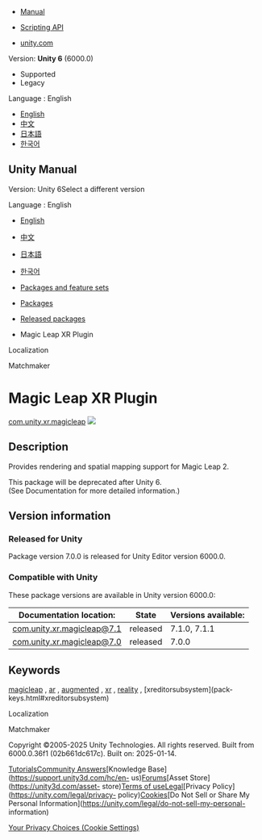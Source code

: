 [](https://docs.unity3d.com)

  * [Manual](../Manual/index.html)
  * [Scripting API](../ScriptReference/index.html)

  * [unity.com](https://unity.com/)

Version: **Unity 6** (6000.0)

  * Supported
  * Legacy

Language : English

  * [English](/Manual/com.unity.xr.magicleap.html)
  * [中文](/cn/current/Manual/com.unity.xr.magicleap.html)
  * [日本語](/ja/current/Manual/com.unity.xr.magicleap.html)
  * [한국어](/kr/current/Manual/com.unity.xr.magicleap.html)

[](https://docs.unity3d.com)

## Unity Manual

Version: Unity 6Select a different version

Language : English

  * [English](/Manual/com.unity.xr.magicleap.html)
  * [中文](/cn/current/Manual/com.unity.xr.magicleap.html)
  * [日本語](/ja/current/Manual/com.unity.xr.magicleap.html)
  * [한국어](/kr/current/Manual/com.unity.xr.magicleap.html)

  * [Packages and feature sets](PackagesList.html)
  * [Packages](Packages-all.html)
  * [Released packages](pack-safe.html)
  * Magic Leap XR Plugin 

[](com.unity.localization.html)

Localization

[](com.unity.services.matchmaker.html)

Matchmaker

# Magic Leap XR Plugin

[com.unity.xr.magicleap](https://docs.unity3d.com/Packages/com.unity.xr.magicleap@7.1/manual/index.html)
![](../uploads/Main/iconRel.png)

## Description

Provides rendering and spatial mapping support for Magic Leap 2.  
  
This package will be deprecated after Unity 6.  
(See Documentation for more detailed information.)

## Version information

### Released for Unity

Package version 7.0.0 is released for Unity Editor version 6000.0.

### Compatible with Unity

These package versions are available in Unity version 6000.0:

**Documentation location:** | **State** | **Versions available:**  
---|---|---  
[com.unity.xr.magicleap@7.1](https://docs.unity3d.com/Packages/com.unity.xr.magicleap@7.1/manual/index.html) | released | 7.1.0, 7.1.1  
[com.unity.xr.magicleap@7.0](https://docs.unity3d.com/Packages/com.unity.xr.magicleap@7.0/manual/index.html) | released | 7.0.0  
  
## Keywords

[magicleap](pack-keys.html#magicleap) , [ar](pack-keys.html#ar) ,
[augmented](pack-keys.html#augmented) , [xr](pack-keys.html#xr) ,
[reality](pack-keys.html#reality) , [xreditorsubsystem](pack-
keys.html#xreditorsubsystem)

[](com.unity.localization.html)

Localization

[](com.unity.services.matchmaker.html)

Matchmaker

Copyright ©2005-2025 Unity Technologies. All rights reserved. Built from
6000.0.36f1 (02b661dc617c). Built on: 2025-01-14.

[Tutorials](https://learn.unity.com/)[Community
Answers](https://answers.unity3d.com)[Knowledge
Base](https://support.unity3d.com/hc/en-
us)[Forums](https://forum.unity3d.com)[Asset Store](https://unity3d.com/asset-
store)[Terms of
use](https://docs.unity3d.com/Manual/TermsOfUse.html)[Legal](https://unity.com/legal)[Privacy
Policy](https://unity.com/legal/privacy-
policy)[Cookies](https://unity.com/legal/cookie-policy)[Do Not Sell or Share
My Personal Information](https://unity.com/legal/do-not-sell-my-personal-
information)

[Your Privacy Choices (Cookie Settings)](javascript:void\(0\);)

